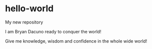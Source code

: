 # hello-world
My new repository

I am Bryan Dacuno ready to conquer the world!

Give me knowledge, wisdom and confidence in the whole wide world!
